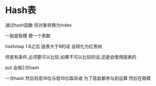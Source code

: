 # Hash表

通过hash函数 将对象转换为Index

一般是取模 模一个素数

hashmap
1.8之后 链表大于8的话 会转化为红黑树

但是有条件,必须要可以比较,如果不可以比较的话,还是会使用链表的

put 会做2次hash

一次hash 然后将高16位与低16位取异或 为了高低都参与到运算 然后在取模


